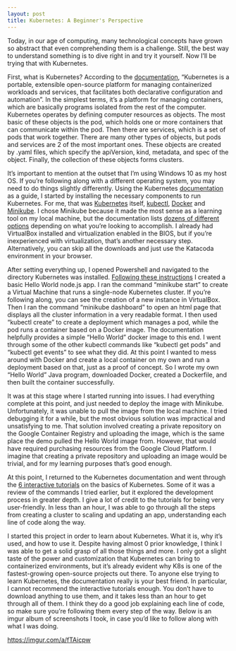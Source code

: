 ```yaml
---
layout: post
title: Kubernetes: A Beginner's Perspective
---
```

Today, in our age of computing, many technological concepts have grown so abstract that even comprehending them is a challenge. Still, the best way to understand something is to dive right in and try it yourself. Now I’ll be trying that with Kubernetes.
	
First, what is Kubernetes? According to the [documentation](https://kubernetes.io/docs/concepts/overview/what-is-kubernetes/), “Kubernetes is a portable, extensible open-source platform for managing containerized workloads and services, that facilitates both declarative configuration and automation”. In the simplest terms, it’s a platform for managing containers, which are basically programs isolated from the rest of the computer. Kubernetes operates by defining computer resources as objects. The most basic of these objects is the pod, which holds one or more containers that can communicate within the pod. Then there are services, which is a set of pods that work together. There are many other types of objects, but pods and services are 2 of the most important ones. These objects are created by .yaml files, which specify the apiVersion, kind, metadata, and spec of the object. Finally, the collection of these objects forms clusters.

It’s important to mention at the outset that I’m using Windows 10 as my host OS. If you’re following along with a different operating system, you may need to do things slightly differently. Using the Kubernetes [documentation](https://kubernetes.io/docs/home/) as a guide, I started by installing the necessary components to run Kubernetes. For me, that was [Kubernetes](https://kubernetes.io/docs/setup/release/notes/) itself, [kubectl](https://kubernetes.io/docs/tasks/tools/install-kubectl/), [Docker](https://hub.docker.com/editions/community/docker-ce-desktop-windows) and [Minikube](https://kubernetes.io/docs/tasks/tools/install-minikube/). I chose Minikube because it made the most sense as a learning tool on my local machine, but the documentation lists [dozens of different options](https://kubernetes.io/docs/setup/pick-right-solution/) depending on what you’re looking to accomplish. I already had VirtualBox installed and virtualization enabled in the BIOS, but if you’re inexperienced with virtualization, that’s another necessary step. Alternatively, you can skip all the downloads and just use the Katacoda environment in your browser.
	
After setting everything up, I opened Powershell and navigated to the directory Kubernetes was installed. [Following these instructions](https://kubernetes.io/docs/tutorials/hello-minikube/) I created a basic Hello World node.js app. I ran the command “minikube start” to create a Virtual Machine that runs a single-node Kubernetes cluster. If you’re following along, you can see the creation of a new instance in VirtualBox. Then I ran the command “minikube dashboard” to open an html page that displays all the cluster information in a very readable format. I then used “kubectl create” to create a deployment which manages a pod, while the pod runs a container based on a Docker image. The documentation helpfully provides a simple “Hello World” docker image to this end. I went through some of the other kubectl commands like “kubectl get pods” and “kubectl get events” to see what they did. At this point I wanted to mess around with Docker and create a local container on my own and run a deployment based on that, just as a proof of concept. So I wrote my own “Hello World” Java program, downloaded Docker, created a Dockerfile, and then built the container successfully. 
	
It was at this stage where I started running into issues. I had everything complete at this point, and just needed to deploy the image with Minikube. Unfortunately, it was unable to pull the image from the local machine. I tried debugging it for a while, but the most obvious solution was impractical and unsatisfying to me. That solution involved creating a private repository on the Google Container Registry and uploading the image, which is the same place the demo pulled the Hello World image from. However, that would have required purchasing resources from the Google Cloud Platform. I imagine that creating a private repository and uploading an image would be trivial, and for my learning purposes that’s good enough. 

At this point, I returned to the Kubernetes documentation and went through the [6 interactive tutorials](https://kubernetes.io/docs/tutorials/kubernetes-basics/) on the basics of Kubernetes. Some of it was a review of the commands I tried earlier, but it explored the development process in greater depth. I give a lot of credit to the tutorials for being very user-friendly. In less than an hour, I was able to go through all the steps from creating a cluster to scaling and updating an app, understanding each line of code along the way. 
	
I started this project in order to learn about Kubernetes. What it is, why it’s used, and how to use it. Despite having almost 0 prior knowledge, I think I was able to get a solid grasp of all those things and more. I only got a slight taste of the power and customization that Kubernetes can bring to containerized environments, but it’s already evident why K8s is one of the fastest-growing open-source projects out there. To anyone else trying to learn Kubernetes, the documentation really is your best friend. In particular, I cannot recommend the interactive tutorials enough. You don’t have to download anything to use them, and it takes less than an hour to get through all of them. I think they do a good job explaining each line of code, so make sure you’re following them every step of the way. Below is an imgur album of screenshots I took, in case you’d like to follow along with what I was doing.

https://imgur.com/a/fTAicpw 
